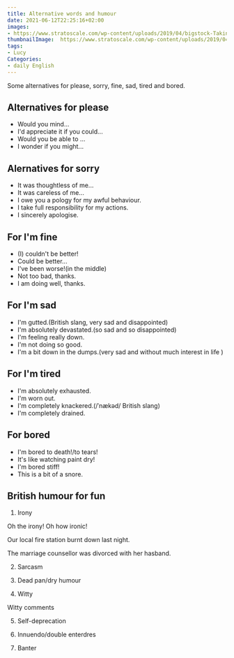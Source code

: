 ```yaml
---
title: Alternative words and humour
date: 2021-06-12T22:25:16+02:00
images:
- https://www.stratoscale.com/wp-content/uploads/2019/04/bigstock-Taking-decisions-for-the-futur-168083693-1-e1501669681220-1024x511.jpg
thumbnailImage:  https://www.stratoscale.com/wp-content/uploads/2019/04/bigstock-Taking-decisions-for-the-futur-168083693-1-e1501669681220-1024x511.jpg
tags:
- Lucy
Categories:
- daily English
---
```


Some alternatives for please, sorry, fine, sad, tired and bored.

## Alternatives for please
* Would you mind...
* I'd appreciate it if you could...
* Would you be able to ...
* I wonder if you might...

## Alernatives for sorry

* It was thoughtless of me...
* It was careless of me...
* I owe you a pology for my awful behaviour.
* I take full responsibility for my actions.
* I sincerely apologise.

## For I'm fine
* (I) couldn't be better!
* Could be better...
* I've been worse!(in the middle)
* Not too bad, thanks.
* I am doing well, thanks.

## For I'm sad
* I'm gutted.(British slang, very sad and disappointed)
* I'm absolutely devastated.(so sad and so disappointed)
* I'm feeling really down.
* I'm not doing so good.
* I'm a bit down in the dumps.(very sad and without much interest in life )

## For I'm tired
* I'm absolutely exhausted.
* I'm worn out.
* I'm completely knackered.(/ˈnækəd/ British slang)
* I'm completely drained.

## For bored
* I'm bored to death!/to tears!
* It's like watching paint dry!
* I'm bored stiff!
* This is a bit of a snore.

## British humour for fun
1. Irony

  Oh the irony! Oh how ironic!

  Our local fire station burnt down last night.

  The marriage counsellor was divorced with her hasband.

2. Sarcasm

3. Dead pan/dry humour

4. Witty

  Witty comments

5. Self-deprecation

6. Innuendo/double enterdres

7. Banter
